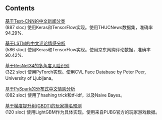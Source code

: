 ## Contents

[基于Text-CNN的中文新闻分类](https://github.com/yang-zhou-x/assignments/tree/master/textCNN_text_classification)  
(887 sloc) 使用Keras和TensorFlow实现。使用THUCNews数据集，准确率94.29%.

[基于LSTM的中文评论情感分析](https://github.com/yang-zhou-x/assignments/tree/master/lstm_sentiment_analysis)  
(586 sloc) 使用Keras和TensorFlow实现。使用京东网购评论数据，准确率90.42%.

[基于ResNet34的多角度人脸识别](https://github.com/yang-zhou-x/assignments/tree/master/resnet34_face_recognition)  
(322 sloc) 使用PyTorch实现。使用CVL Face Database by Peter Peer, University of Ljubljana。

[基于PySpark的分布式中文情感分析](https://github.com/yang-zhou-x/assignments/tree/master/naiveBayes_sentiment_analysis)  
(082 sloc) 使用了hashing trick和tf-idf，以及Naive Bayes。

[基于梯度提升树(GBDT)的玩家排名预测](https://github.com/yang-zhou-x/assignments/tree/master/lightgbm_regression)  
(120 sloc) 使用LightGBM作为具体实现。使用来自PUBG官方的玩家游戏数据。
